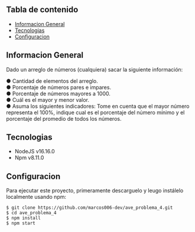 ## Tabla de contenido

- [Informacion General](#informacion-general)
- [Tecnologias](#tecnologias)
- [Configuracion](#configuracion)

## Informacion General

Dado un arreglo de números (cualquiera) sacar la siguiente información:

● Cantidad de elementos del arreglo.\
● Porcentaje de números pares e impares.\
● Porcentaje de números mayores a 1000.\
● Cuál es el mayor y menor valor.\
● Asuma los siguientes indicadores: Tome en cuenta que el mayor número
representa el 100%, indique cual es el porcentaje del número mínimo y el
porcentaje del promedio de todos los números.

## Tecnologias

- NodeJS v16.16.0
- Npm v8.11.0

## Configuracion

Para ejecutar este proyecto, primeramente descarguelo y leugo instálelo localmente usando npm:

```
$ git clone https://github.com/marcos006-dev/ave_problema_4.git
$ cd ave_problema_4
$ npm install
$ npm start
```
